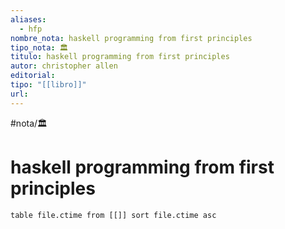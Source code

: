 ```yaml
---
aliases:
  - hfp
nombre_nota: haskell programming from first principles
tipo_nota: 🏛️
titulo: haskell programming from first principles
autor: christopher allen
editorial: 
tipo: "[[libro]]"
url:
---
```


#nota/🏛️

# haskell programming from first principles 

```dataview
table file.ctime from [[]] sort file.ctime asc
```







